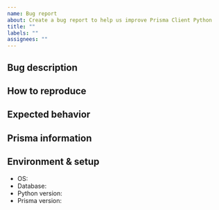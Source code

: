 ```yaml
---
name: Bug report
about: Create a bug report to help us improve Prisma Client Python
title: ""
labels: ""
assignees: ""
---
```


<!--
Thanks for helping us improve Prisma Client Python! 🙏 Please follow the sections in the template and provide as much information as possible about your problem, e.g. by enabling additional logging output.

See https://prisma-client-py.readthedocs.io/logging/ for how to enable additional logging output.
-->

## Bug description

<!-- A clear and concise description of what the bug is. -->

## How to reproduce

<!--
Steps to reproduce the behavior:
1. Go to '...'
2. Change '....'
3. Run '....'
4. See error
-->

## Expected behavior

<!-- A clear and concise description of what you expected to happen. -->

## Prisma information

<!-- Your Prisma schema, Prisma Client Python queries, ...
Do not include your database credentials when sharing your Prisma schema! -->

## Environment & setup

<!-- In which environment does the problem occur -->

- OS: <!--[e.g. Mac OS, Windows, Debian, CentOS, ...]-->
- Database: <!--[PostgreSQL, MySQL, MariaDB or SQLite]-->
- Python version: <!--[Run `python -V` to see your Python version]-->
- Prisma version:
<!--[Run `python -m prisma -v` to see your Prisma version and paste it between the ´´´]-->

```

```
